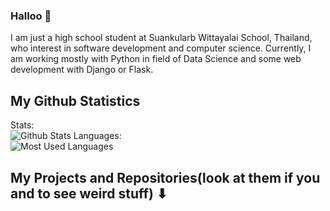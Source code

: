 ### Halloo 👋
I am just a high school student at Suankularb Wittayalai School, Thailand, who interest in software development and computer science. Currently, I am working mostly with Python in field of Data Science and some web development with Django or Flask.
<!--
**Jimmy-Tempest/Jimmy-Tempest** is a ✨ _special_ ✨ repository because its `README.md` (this file) appears on your GitHub profile.


### More about me
- 🔭 I’m currently working on ![GitHub](https://img.shields.io/badge/-GitHub-181717?style=flat-square&logo=github) ![VS Code](https://img.shields.io/badge/-VS%20Code-blue?style=flat-square&logo=visual-studio-code) ![Python](https://img.shields.io/badge/-Python-yellow?style=flat-square&logo=Python)
- 🌱 I’m currently learning ![Tensorflow](https://img.shields.io/badge/DL-Tensorflow-yellow?style=flat-square&logo=github) ![Django](https://img.shields.io/badge/-Django-green?style=flat-square&logo=github)
- 📫 How to reach me: ![Discord](https://img.shields.io/badge/-Jimmy_Tempest%233197-black?style=flat-square&logo=Discord) 
- ⚡ Fun fact: PHP is weird
-->
## My Github Statistics
Stats: <br>
![Github Stats](https://github-readme-stats.vercel.app/api?username=Jimmy-Tempest&count_private=true&show_icons=true&include_all_commits=true&theme=dark)
Languages: <br>
![Most Used Languages](https://github-readme-stats.vercel.app/api/top-langs/?username=Jimmy-Tempest&hide=TeX&layout=compact&theme=dark)

## My Projects and Repositories(look at them if you and to see weird stuff) ⬇
